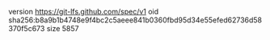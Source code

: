 version https://git-lfs.github.com/spec/v1
oid sha256:b8a9b1b4748e9f4bc2c5aeee841b0360fbd95d34e55efed62736d58370f5c673
size 5857

